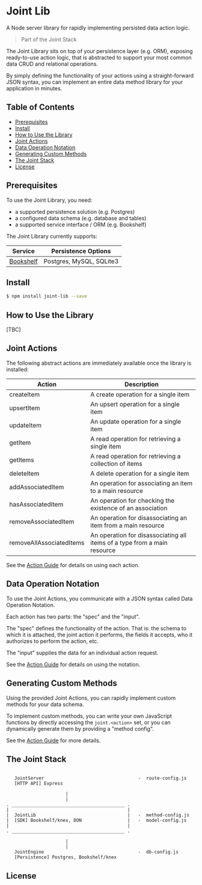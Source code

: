# Joint Lib

A Node server library for rapidly implementing persisted data action logic.

> Part of the Joint Stack


The Joint Library sits on top of your persistence layer (e.g. ORM), exposing
ready-to-use action logic, that is abstracted to support your most common data
CRUD and relational operations.

By simply defining the functionality of your actions using a straight-forward
JSON syntax, you can implement an entire data method library for your application
in minutes.


## Table of Contents

* [Prerequisites][section-prerequisites]
* [Install][section-install]
* [How to Use the Library][section-how-to-use]
* [Joint Actions][section-joint-actions]
* [Data Operation Notation][section-data-operation-notation]
* [Generating Custom Methods][section-generating-custom-methods]
* [The Joint Stack][section-the-joint-stack]
* [License][section-license]


## Prerequisites

To use the Joint Library, you need:

* a supported persistence solution (e.g. Postgres)
* a configured data schema (e.g. database and tables)
* a supported service interface / ORM (e.g. Bookshelf)

The Joint Library currently supports:

| Service                              | Persistence Options          |
| ------------------------------------ | ---------------------------- |
| [Bookshelf][link-bookshelf-site]     | Postgres, MySQL, SQLite3     |


## Install

``` sh
$ npm install joint-lib --save
```


## How to Use the Library

[TBC]


## Joint Actions

The following abstract actions are immediately available once the library is installed:


| Action                   | Description                                                  |
| ------------------------ | ------------------------------------------------------------ |
| createItem               | A create operation for a single item                         |
| upsertItem               | An upsert operation for a single item                        |
| updateItem               | An update operation for a single item                        |
| getItem                  | A read operation for retrieving a single item                |
| getItems                 | A read operation for retrieving a collection of items        |
| deleteItem               | A delete operation for a single item                         |
| addAssociatedItem        | An operation for associating an item to a main resource      |
| hasAssociatedItem        | An operation for checking the existence of an association    |
| removeAssociatedItem     | An operation for disassociating an item from a main resource |
| removeAllAssociatedItems | An operation for disassociating all items of a type from a main resource |


See the [Action Guide][link-action-guide-bookshelf] for details on using each action.


## Data Operation Notation

To use the Joint Actions, you communicate with a JSON syntax called Data Operation Notation.

Each action has two parts: the "spec" and the "input".

The "spec" defines the functionality of the action. That is: the schema to which it is attached,
the joint action it performs, the fields it accepts, who it authorizes to perform the action, etc.

The "input" supplies the data for an individual action request.

See the [Action Guide][link-action-guide-bookshelf] for details on using the notation.


## Generating Custom Methods

Using the provided Joint Actions, you can rapidly implement custom methods
for your data schema.

To implement custom methods, you can write your own JavaScript functions by directly accessing
the `joint.<action>` set, or you can dynamically generate them by providing a "method config".

See the [Action Guide][link-action-guide-bookshelf] for more details.


## The Joint Stack


```

   JointServer                                   -  route-config.js
   [HTTP API] Express

                      |
                      |
. __________________________________________ .
|                                            |
|  JointLib                                  |   -  method-config.js
|  [SDK] Bookshelf/knex, DON                 |   -  model-config.js
|                                            |                       
. __________________________________________ .

                      |
                      |
   JointEngine                                   -  db-config.js
   [Persistence] Postgres, Bookshelf/knex

```

## License



[section-prerequisites]: #prerequisites
[section-install]: #install
[section-how-to-use]: #how-to-use-the-library
[section-joint-actions]: #joint-actions
[section-data-operation-notation]: #data-operation-notation
[section-generating-custom-methods]: #generating-custom-methods
[section-the-joint-stack]: #the-joint-stack
[section-license]: #license

[link-bookshelf-site]: http://bookshelfjs.org
[link-action-guide-bookshelf]: https://github.com/manicprone/joint-lib/blob/master/src/actions/README.md
